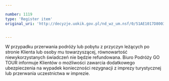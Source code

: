 ```yaml
---

number: 1119
type: 'Register item'
original_uri: 'http://decyzje.uokik.gov.pl/nd_wz_um.nsf/0/51AE1017D80036B6C12572DD0032980B?OpenDocument'


---
```


W przypadku przerwania podróży lub pobytu z przyczyn leżących po stronie Klienta lub osoby mu towarzyszącej, równowartość niewykorzystanych świadczeń nie będzie refundowana. Biuro Podróży GO TOUR informuje Klientów o możliwości zawarcia dodatkowego ubezpieczenia na wypadek konieczności rezygnacji z imprezy turystycznej lub przerwania uczestnictwa w imprezie.
